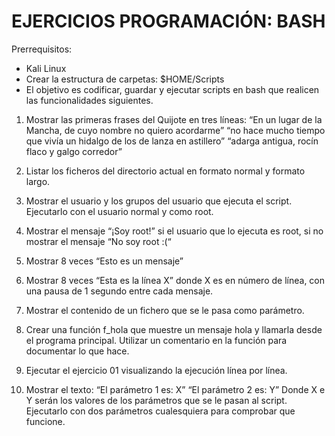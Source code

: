 <h1>EJERCICIOS PROGRAMACIÓN: BASH</h1>

Prerrequisitos:
- Kali Linux
- Crear la estructura de carpetas: $HOME/Scripts
- El objetivo es codificar, guardar y ejecutar scripts en bash que realicen las
funcionalidades siguientes.

1. Mostrar las primeras frases del Quijote en tres líneas:
  “En un lugar de la Mancha, de cuyo nombre no quiero acordarme”
  “no hace mucho tiempo que vivía un hidalgo de los de lanza en astillero”
  “adarga antigua, rocín flaco y galgo corredor”

2. Listar los ficheros del directorio actual en formato normal y formato largo.
  
3. Mostrar el usuario y los grupos del usuario que ejecuta el script. Ejecutarlo con el usuario normal y como root.

4. Mostrar el mensaje “¡Soy root!” si el usuario que lo ejecuta es root, si no mostrar el mensaje “No soy root :(“

5. Mostrar 8 veces “Esto es un mensaje”

6. Mostrar 8 veces “Esta es la línea X” donde X es en número de línea, con una
pausa de 1 segundo entre cada mensaje.

7. Mostrar el contenido de un fichero que se le pasa como parámetro.

8. Crear una función f_hola que muestre un mensaje hola y llamarla desde el programa principal. Utilizar un comentario en la función para documentar lo que hace.

9. Ejecutar el ejercicio 01 visualizando la ejecución línea por línea.

10. Mostrar el texto:
    “El parámetro 1 es: X”
    “El parámetro 2 es: Y”
    Donde X e Y serán los valores de los parámetros que se le pasan al script.
    Ejecutarlo con dos parámetros cualesquiera para comprobar que funcione.
  
   
